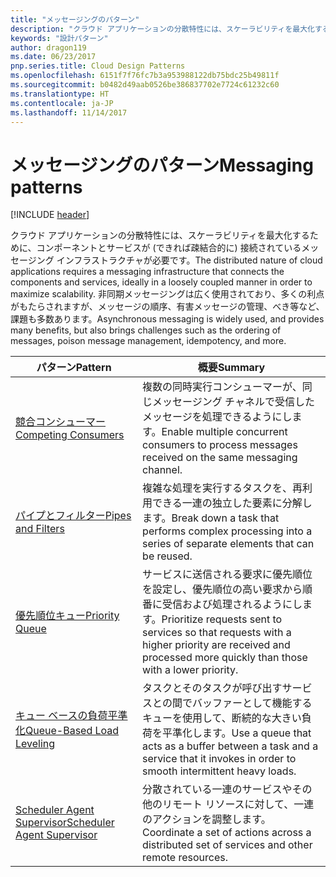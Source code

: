 ```yaml
---
title: "メッセージングのパターン"
description: "クラウド アプリケーションの分散特性には、スケーラビリティを最大化するために、コンポーネントとサービスが (できれば疎結合的に) 接続されているメッセージング インフラストラクチャが必要です。 非同期メッセージングは広く使用されており、多くの利点がもたらされますが、メッセージの順序、有害メッセージの管理、べき等など、課題も多数あります。"
keywords: "設計パターン"
author: dragon119
ms.date: 06/23/2017
pnp.series.title: Cloud Design Patterns
ms.openlocfilehash: 6151f7f76fc7b3a953988122db75bdc25b49811f
ms.sourcegitcommit: b0482d49aab0526be386837702e7724c61232c60
ms.translationtype: HT
ms.contentlocale: ja-JP
ms.lasthandoff: 11/14/2017
---
```

# <a name="messaging-patterns"></a><span data-ttu-id="6af5d-105">メッセージングのパターン</span><span class="sxs-lookup"><span data-stu-id="6af5d-105">Messaging patterns</span></span>

[!INCLUDE [header](../../_includes/header.md)]

<span data-ttu-id="6af5d-106">クラウド アプリケーションの分散特性には、スケーラビリティを最大化するために、コンポーネントとサービスが (できれば疎結合的に) 接続されているメッセージング インフラストラクチャが必要です。</span><span class="sxs-lookup"><span data-stu-id="6af5d-106">The distributed nature of cloud applications requires a messaging infrastructure that connects the components and services, ideally in a loosely coupled manner in order to maximize scalability.</span></span> <span data-ttu-id="6af5d-107">非同期メッセージングは広く使用されており、多くの利点がもたらされますが、メッセージの順序、有害メッセージの管理、べき等など、課題も多数あります。</span><span class="sxs-lookup"><span data-stu-id="6af5d-107">Asynchronous messaging is widely used, and provides many benefits, but also brings challenges such as the ordering of messages, poison message management, idempotency, and more.</span></span>

| <span data-ttu-id="6af5d-108">パターン</span><span class="sxs-lookup"><span data-stu-id="6af5d-108">Pattern</span></span> | <span data-ttu-id="6af5d-109">概要</span><span class="sxs-lookup"><span data-stu-id="6af5d-109">Summary</span></span> |
| ------- | ------- |
| [<span data-ttu-id="6af5d-110">競合コンシューマー</span><span class="sxs-lookup"><span data-stu-id="6af5d-110">Competing Consumers</span></span>](../competing-consumers.md) | <span data-ttu-id="6af5d-111">複数の同時実行コンシューマーが、同じメッセージング チャネルで受信したメッセージを処理できるようにします。</span><span class="sxs-lookup"><span data-stu-id="6af5d-111">Enable multiple concurrent consumers to process messages received on the same messaging channel.</span></span> |
| [<span data-ttu-id="6af5d-112">パイプとフィルター</span><span class="sxs-lookup"><span data-stu-id="6af5d-112">Pipes and Filters</span></span>](../pipes-and-filters.md) | <span data-ttu-id="6af5d-113">複雑な処理を実行するタスクを、再利用できる一連の独立した要素に分解します。</span><span class="sxs-lookup"><span data-stu-id="6af5d-113">Break down a task that performs complex processing into a series of separate elements that can be reused.</span></span> |
| [<span data-ttu-id="6af5d-114">優先順位キュー</span><span class="sxs-lookup"><span data-stu-id="6af5d-114">Priority Queue</span></span>](../priority-queue.md) | <span data-ttu-id="6af5d-115">サービスに送信される要求に優先順位を設定し、優先順位の高い要求から順番に受信および処理されるようにします。</span><span class="sxs-lookup"><span data-stu-id="6af5d-115">Prioritize requests sent to services so that requests with a higher priority are received and processed more quickly than those with a lower priority.</span></span> |
| [<span data-ttu-id="6af5d-116">キュー ベースの負荷平準化</span><span class="sxs-lookup"><span data-stu-id="6af5d-116">Queue-Based Load Leveling</span></span>](../queue-based-load-leveling.md) | <span data-ttu-id="6af5d-117">タスクとそのタスクが呼び出すサービスとの間でバッファーとして機能するキューを使用して、断続的な大きい負荷を平準化します。</span><span class="sxs-lookup"><span data-stu-id="6af5d-117">Use a queue that acts as a buffer between a task and a service that it invokes in order to smooth intermittent heavy loads.</span></span> |
| [<span data-ttu-id="6af5d-118">Scheduler Agent Supervisor</span><span class="sxs-lookup"><span data-stu-id="6af5d-118">Scheduler Agent Supervisor</span></span>](../scheduler-agent-supervisor.md) | <span data-ttu-id="6af5d-119">分散されている一連のサービスやその他のリモート リソースに対して、一連のアクションを調整します。</span><span class="sxs-lookup"><span data-stu-id="6af5d-119">Coordinate a set of actions across a distributed set of services and other remote resources.</span></span> |